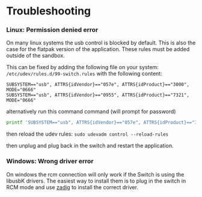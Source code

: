 <div class="oranda-hide">

# Troubleshooting

</div>


### Linux: Permission denied error

On many linux systems the usb control is blocked by default.
This is also the case for the flatpak version of the application. These rules must be added outside of the sandbox.

This can be fixed by adding the following file on your system:
`/etc/udev/rules.d/99-switch.rules`
with the following content:

```
SUBSYSTEM=="usb", ATTRS{idVendor}=="057e", ATTRS{idProduct}=="3000", MODE="0666"
SUBSYSTEM=="usb", ATTRS{idVendor}=="0955", ATTRS{idProduct}=="7321", MODE="0666"

```

alternatively run this command command (will prompt for password)
```sh
printf 'SUBSYSTEM=="usb", ATTRS{idVendor}=="057e", ATTRS{idProduct}=="3000", MODE="0666"\nSUBSYSTEM=="usb", ATTRS{idVendor}=="0955", ATTRS{idProduct}=="7321", MODE="0666"\n' | sudo tee /etc/udev/rules.d/99-switch.rules
```

then reload the udev rules:
`sudo udevadm control --reload-rules`

then unplug and plug back in the switch and restart the application.

### Windows: Wrong driver error

On windows the rcm connection will only work if the Switch is using the libusbK drivers.
The easiest way to install them is to plug in the switch in RCM mode and use [zadig](https://zadig.akeo.ie/) to install the correct driver.
